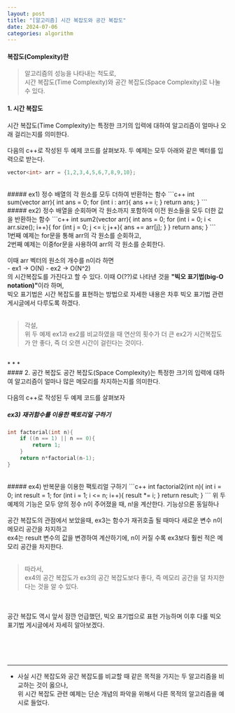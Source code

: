 ```yaml
---
layout: post
title: "[알고리즘] 시간 복잡도와 공간 복잡도"
date: 2024-07-06
categories: algorithm
---
```

#### 복잡도(Complexity)란 
> 알고리즘의 성능을 나타내는 척도로,<br> 시간 복잡도(Time Complexity)와 공간 복잡도(Space Complexity)로 나눌 수 있다.

#### 1. 시간 복잡도
시간 복잡도(Time Complexity)는 특정한 크기의 입력에 대하여 알고리즘이 얼마나 오래 걸리는지를 의미한다.
<br><br>
다음의 c++로 작성된 두 예제 코드를 살펴보자.
두 예제는 모두 아래와 같은 벡터를 입력으로 받는다.
```c++
vector<int> arr = {1,2,3,4,5,6,7,8,9,10};
```

<br>
##### ex1) 정수 배열의 각 원소를 모두 더하여 반환하는 함수
```c++
int sum(vector<int> arr){
    int ans = 0;
    for (int i : arr){ ans += i; }
    return ans;
}
```
<br>
##### ex2) 정수 배열을 순회하며 각 원소까지 포함하여 이전 원소들을 모두 더한 값을 반환하는 함수
```c++
int sum2(vector<int> arr){
    int ans = 0;
    for (int i = 0; i < arr.size(); i++){
        for (int j = 0; j <= i; j++){
            ans += arr[j];
        }
    }
    return ans;
}
```
<br>
1번째 예제는 for문을 통해 arr의 각 원소를 순회하고,<br>
2번째 예제는 이중for문을 사용하여 arr의 각 원소를 순회한다.<br><br>
이때 arr 벡터의 원소의 개수를 n이라 하면 
<br>
- ex1 -> O(N)
- ex2 -> O(N^2)<br>
의 시간복잡도를 가진다고 할 수 있다. 이때 O(??)로 나타낸 것을
<strong>"빅오 표기법(big-O notation)"</strong>이라 하며,<br>
빅오 표기법은 시간 복잡도를 표현하는 방법으로 자세한 내용은 차후 빅오 표기법 관련 게시글에서 다루도록 하겠다.
<br>
<br>

>각설, 
<br>위 두 예제 ex1과 ex2를 비교하였을 때 연산의 횟수가 더 큰 ex2가 시간복잡도가 안 좋다, 즉 더 오랜 시간이 걸린다는 것이다.

<br>
* * *

<br >
#### 2. 공간 복잡도
공간 복잡도(Space Complexity)는 특정한 크기의 입력에 대하여 알고리즘이 얼마나 많은 메모리를 차지하는지를 의미한다.
<br><br>
다음의 c++로 작성된 두 예제 코드를 살펴보자

##### ex3) 재귀함수를 이용한 팩토리얼 구하기
```c++
int factorial(int n){
    if ((n == 1) || n == 0){
        return 1;
    }
    return n*factorial(n-1);
}
```
<br>
##### ex4) 반복문을 이용한 팩토리얼 구하기
```c++
int factorial2(int n){
    int i = 0;
    int result = 1;
    for (int i = 1; i <= n; i++){
        result *= i;
    }
    return result;
}
```
위 두 예제의 기능은 모두 양의 정수 n이 주어졌을 때, n!을 계산한다. 기능상으론 동일하나 <br><br>
공간 복잡도의 관점에서 보았을때, ex3는 함수가 재귀호출 될 때마다 새로운 변수 n이 메모리 공간을 차지하고 <br>
ex4는 result 변수의 값을 변경하여 계산하기에, n이 커질 수록 ex3보다 훨씬 적은 메모리 공간을 차지한다.
<br><br>

>따라서, 
<br>ex4의 공간 복잡도가 ex3의 공간 복잡도보다 좋다, 즉 메모리 공간을 덜 차지한다는 것을 알 수 있다.


<br><br>
공간 복잡도 역시 앞서 잠깐 언급했던, 빅오 표기법으로 표현 가능하며
이후 다룰 빅오 표기법 게시글에서 자세히 알아보겠다.
<br><br><br><br><br>
* * *
- 사실 시간 복잡도와 공간 복잡도를 비교할 때 같은 목적을 가지는 두 알고리즘을 비교하는 것이 옳으나, <br>
위 시간 복잡도 관련 예제는 단순 개념의 파악을 위해서 다른 목적의 알고리즘을 예시로 들었다.